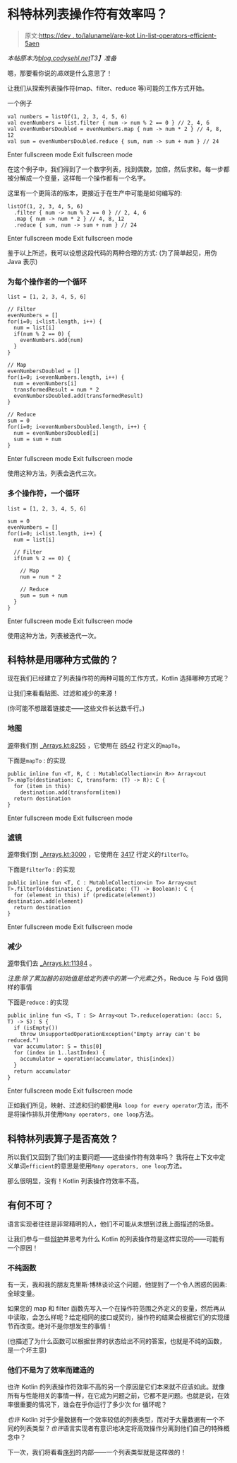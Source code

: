 # 科特林列表操作符有效率吗？

> 原文:[https://dev . to/lalunamel/are-kot Lin-list-operators-efficient-5aen](https://dev.to/lalunamel/are-kotlin-list-operators-efficient-5aen)

*本帖原本为[blog.codysehl.net](//blog.codysehl.net)T3】准备*

嗯，那要看你说的*高效*是什么意思了！

让我们从探索列表操作符(map、filter、reduce 等)可能的工作方式开始。

一个例子

```
val numbers = listOf(1, 2, 3, 4, 5, 6)
val evenNumbers = list.filter { num -> num % 2 == 0 } // 2, 4, 6
val evenNumbersDoubled = evenNumbers.map { num -> num * 2 } // 4, 8, 12
val sum = evenNumbersDoubled.reduce { sum, num -> sum + num } // 24 
```

Enter fullscreen mode Exit fullscreen mode

在这个例子中，我们得到了一个数字列表，找到偶数，加倍，然后求和。每一步都被分解成一个变量，这样每一个操作都有一个名字。

这里有一个更简洁的版本，更接近于在生产中可能是如何编写的:

```
listOf(1, 2, 3, 4, 5, 6)
  .filter { num -> num % 2 == 0 } // 2, 4, 6
  .map { num -> num * 2 } // 4, 8, 12
  .reduce { sum, num -> sum + num } // 24 
```

Enter fullscreen mode Exit fullscreen mode

鉴于以上所述，我可以设想这段代码的两种合理的方式:
(为了简单起见，用伪 Java 表示)

### 为每个操作者的一个循环

```
list = [1, 2, 3, 4, 5, 6]

// Filter
evenNumbers = []
for(i=0; i<list.length, i++) {
  num = list[i]
  if(num % 2 == 0) {
    evenNumbers.add(num)
  }
}

// Map
evenNumbersDoubled = []
for(i=0; i<evenNumbers.length, i++) {
  num = evenNumbers[i]
  transformedResult = num * 2
  evenNumbersDoubled.add(transformedResult)
}

// Reduce
sum = 0
for(i=0; i<evenNumbersDoubled.length, i++) {
  num = evenNumbersDoubled[i]
  sum = sum + num
} 
```

Enter fullscreen mode Exit fullscreen mode

使用这种方法，列表会迭代三次。

### 多个操作符，一个循环

```
list = [1, 2, 3, 4, 5, 6]

sum = 0
evenNumbers = []
for(i=0; i<list.length, i++) {
  num = list[i]

  // Filter
  if(num % 2 == 0) {

    // Map
    num = num * 2

    // Reduce
    sum = sum + num
  }
} 
```

Enter fullscreen mode Exit fullscreen mode

使用这种方法，列表被迭代一次。

## 科特林是用哪种方式做的？

现在我们已经建立了列表操作符的两种可能的工作方式，Kotlin 选择哪种方式呢？

让我们来看看贴图、过滤和减少的来源！

(你可能不想跟着链接走——这些文件长达数千行。)

### 地图

[源](https://kotlinlang.org/api/latest/jvm/stdlib/kotlin.collections/map.html)带我们到 [_Arrays.kt:8255](https://github.com/JetBrains/kotlin/blob/1.2.60/libraries/stdlib/common/src/generated/_Arrays.kt#L8225) ，它使用在 [8542](https://github.com/JetBrains/kotlin/blob/1.2.60/libraries/stdlib/common/src/generated/_Arrays.kt#L8542) 行定义的`mapTo`。

下面是`mapTo` :
的实现

```
public inline fun <T, R, C : MutableCollection<in R>> Array<out T>.mapTo(destination: C, transform: (T) -> R): C {
  for (item in this)
    destination.add(transform(item))
  return destination
} 
```

Enter fullscreen mode Exit fullscreen mode

### 滤镜

[源](https://kotlinlang.org/api/latest/jvm/stdlib/kotlin.collections/filter.html)带我们到 [_Arrays.kt:3000](https://github.com/JetBrains/kotlin/blob/1.2.60/libraries/stdlib/common/src/generated/_Arrays.kt#L3000) ，它使用在 [3417](https://github.com/JetBrains/kotlin/blob/1.2.60/libraries/stdlib/common/src/generated/_Arrays.kt#L3417) 行定义的`filterTo`。

下面是`filterTo` :
的实现

```
public inline fun <T, C : MutableCollection<in T>> Array<out T>.filterTo(destination: C, predicate: (T) -> Boolean): C {
  for (element in this) if (predicate(element)) destination.add(element)
  return destination
} 
```

Enter fullscreen mode Exit fullscreen mode

### 减少

[源](https://kotlinlang.org/api/latest/jvm/stdlib/kotlin.collections/reduce.html)带我们去 [_Arrays.kt:11384](https://github.com/JetBrains/kotlin/blob/1.2.60/libraries/stdlib/common/src/generated/_Arrays.kt#L11384) 。

*注意:除了累加器的初始值是给定列表中的第一个元素*之外，Reduce 与 Fold 做同样的事情

下面是`reduce` :
的实现

```
public inline fun <S, T : S> Array<out T>.reduce(operation: (acc: S, T) -> S): S {
  if (isEmpty())
    throw UnsupportedOperationException("Empty array can't be reduced.")
  var accumulator: S = this[0]
  for (index in 1..lastIndex) {
    accumulator = operation(accumulator, this[index])
  }
  return accumulator
} 
```

Enter fullscreen mode Exit fullscreen mode

正如我们所见，映射、过滤和归约都使用`A loop for every operator`方法，而不是将操作排队并使用`Many operators, one loop`方法。

## 科特林列表算子是否高效？

所以我们又回到了我们的主要问题——这些操作符有效率吗？
我将在上下文中定义单词`efficient`的意思是使用`Many operators, one loop`方法。

那么很明显，没有！Kotlin 列表操作符效率不高。

## 有何不可？

语言实现者往往是非常精明的人，他们不可能从未想到过我上面描述的场景。

让我们参与一些[辩护](https://www.google.com/search?q=apologetics&oq=apologetics&aqs=chrome..69i57j0l5.1969j0j7&sourceid=chrome&ie=UTF-8)并思考为什么 Kotlin 的列表操作符是这样实现的——可能有一个原因！

### 不纯函数

有一天，我和我的朋友克里斯·博林谈论这个问题，他提到了一个令人困惑的因素:全球变量。

如果您的 map 和 filter 函数先写入一个在操作符范围之外定义的变量，然后再从中读取，会怎么样呢？给定相同的接口或契约，操作符的结果会根据它们的实现细节而改变。绝对不是你想发生的事情！

(也描述了为什么函数可以根据世界的状态给出不同的答案，也就是不纯的函数，是一个坏主意)

### 他们不是为了效率而建造的

也许 Kotlin 的列表操作符效率不高的另一个原因是它们本来就不应该如此。就像所有与性能相关的事情一样，在它成为问题之前，它都不是问题。也就是说，在效率很重要的情况下，谁会在乎你运行了多少次 for 循环呢？

*也许* Kotlin 对于少量数据有一个效率较低的列表类型，而对于大量数据有一个不同的列表类型？*也许*语言实现者有意识地决定将高效操作分离到他们自己的特殊概念中？

下一次，我们将看看[序列](https://kotlinlang.org/api/latest/jvm/stdlib/kotlin.sequences/-sequence/index.html)的内部——一个列表类型就是这样做的！